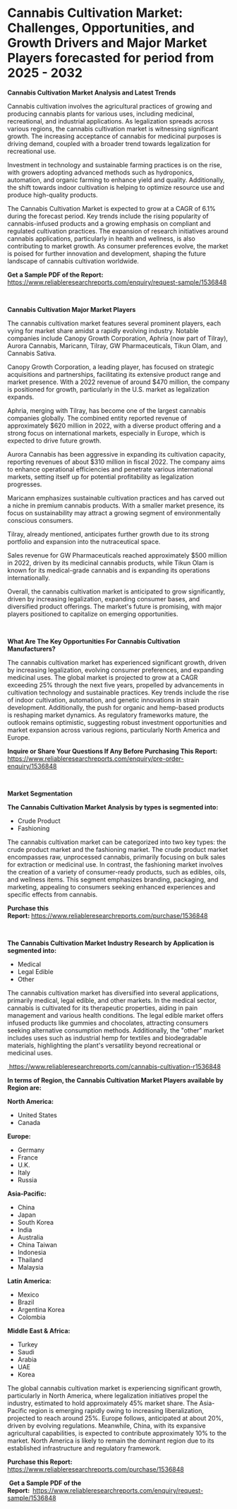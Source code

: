 <p><h1>Cannabis Cultivation Market: Challenges, Opportunities, and Growth Drivers and Major Market Players forecasted for period from 2025 - 2032</h1></p><p><strong>Cannabis Cultivation Market Analysis and Latest Trends</strong></p>
<p><p>Cannabis cultivation involves the agricultural practices of growing and producing cannabis plants for various uses, including medicinal, recreational, and industrial applications. As legalization spreads across various regions, the cannabis cultivation market is witnessing significant growth. The increasing acceptance of cannabis for medicinal purposes is driving demand, coupled with a broader trend towards legalization for recreational use. </p><p>Investment in technology and sustainable farming practices is on the rise, with growers adopting advanced methods such as hydroponics, automation, and organic farming to enhance yield and quality. Additionally, the shift towards indoor cultivation is helping to optimize resource use and produce high-quality products.</p><p>The Cannabis Cultivation Market is expected to grow at a CAGR of 6.1% during the forecast period. Key trends include the rising popularity of cannabis-infused products and a growing emphasis on compliant and regulated cultivation practices. The expansion of research initiatives around cannabis applications, particularly in health and wellness, is also contributing to market growth. As consumer preferences evolve, the market is poised for further innovation and development, shaping the future landscape of cannabis cultivation worldwide.</p></p>
<p><strong>Get a Sample PDF of the Report:&nbsp;</strong> <a href="https://www.reliableresearchreports.com/enquiry/request-sample/1536848?utm_campaign=3527&utm_medium=2&utm_source=Github&utm_content=ia&utm_term=19042025&utm_id=cannabis-cultivation">https://www.reliableresearchreports.com/enquiry/request-sample/1536848</a></p>
<p>&nbsp;</p>
<p><strong>Cannabis Cultivation Major Market Players</strong></p>
<p><p>The cannabis cultivation market features several prominent players, each vying for market share amidst a rapidly evolving industry. Notable companies include Canopy Growth Corporation, Aphria (now part of Tilray), Aurora Cannabis, Maricann, Tilray, GW Pharmaceuticals, Tikun Olam, and Cannabis Sativa.</p><p>Canopy Growth Corporation, a leading player, has focused on strategic acquisitions and partnerships, facilitating its extensive product range and market presence. With a 2022 revenue of around $470 million, the company is positioned for growth, particularly in the U.S. market as legalization expands.</p><p>Aphria, merging with Tilray, has become one of the largest cannabis companies globally. The combined entity reported revenue of approximately $620 million in 2022, with a diverse product offering and a strong focus on international markets, especially in Europe, which is expected to drive future growth.</p><p>Aurora Cannabis has been aggressive in expanding its cultivation capacity, reporting revenues of about $310 million in fiscal 2022. The company aims to enhance operational efficiencies and penetrate various international markets, setting itself up for potential profitability as legalization progresses.</p><p>Maricann emphasizes sustainable cultivation practices and has carved out a niche in premium cannabis products. With a smaller market presence, its focus on sustainability may attract a growing segment of environmentally conscious consumers.</p><p>Tilray, already mentioned, anticipates further growth due to its strong portfolio and expansion into the nutraceutical space.</p><p>Sales revenue for GW Pharmaceuticals reached approximately $500 million in 2022, driven by its medicinal cannabis products, while Tikun Olam is known for its medical-grade cannabis and is expanding its operations internationally.</p><p>Overall, the cannabis cultivation market is anticipated to grow significantly, driven by increasing legalization, expanding consumer bases, and diversified product offerings. The market's future is promising, with major players positioned to capitalize on emerging opportunities.</p></p>
<p>&nbsp;</p>
<p><strong>What Are The Key Opportunities For Cannabis Cultivation Manufacturers?</strong></p>
<p><p>The cannabis cultivation market has experienced significant growth, driven by increasing legalization, evolving consumer preferences, and expanding medicinal uses. The global market is projected to grow at a CAGR exceeding 25% through the next five years, propelled by advancements in cultivation technology and sustainable practices. Key trends include the rise of indoor cultivation, automation, and genetic innovations in strain development. Additionally, the push for organic and hemp-based products is reshaping market dynamics. As regulatory frameworks mature, the outlook remains optimistic, suggesting robust investment opportunities and market expansion across various regions, particularly North America and Europe.</p></p>
<p><strong>Inquire or Share Your Questions If Any Before Purchasing This Report:</strong> <a href="https://www.reliableresearchreports.com/enquiry/pre-order-enquiry/1536848?utm_campaign=3527&utm_medium=2&utm_source=Github&utm_content=ia&utm_term=19042025&utm_id=cannabis-cultivation">https://www.reliableresearchreports.com/enquiry/pre-order-enquiry/1536848</a></p>
<p>&nbsp;</p>
<p><strong>Market Segmentation</strong></p>
<p><strong>The Cannabis Cultivation Market Analysis by types is segmented into:</strong></p>
<p><ul><li>Crude Product</li><li>Fashioning</li></ul></p>
<p><p>The cannabis cultivation market can be categorized into two key types: the crude product market and the fashioning market. The crude product market encompasses raw, unprocessed cannabis, primarily focusing on bulk sales for extraction or medicinal use. In contrast, the fashioning market involves the creation of a variety of consumer-ready products, such as edibles, oils, and wellness items. This segment emphasizes branding, packaging, and marketing, appealing to consumers seeking enhanced experiences and specific effects from cannabis.</p></p>
<p><strong>Purchase this Report:&nbsp;</strong><a href="https://www.reliableresearchreports.com/purchase/1536848?utm_campaign=3527&utm_medium=2&utm_source=Github&utm_content=ia&utm_term=19042025&utm_id=cannabis-cultivation">https://www.reliableresearchreports.com/purchase/1536848</a></p>
<p>&nbsp;</p>
<p><strong>The Cannabis Cultivation Market Industry Research by Application is segmented into:</strong></p>
<p><ul><li>Medical</li><li>Legal Edible</li><li>Other</li></ul></p>
<p><p>The cannabis cultivation market has diversified into several applications, primarily medical, legal edible, and other markets. In the medical sector, cannabis is cultivated for its therapeutic properties, aiding in pain management and various health conditions. The legal edible market offers infused products like gummies and chocolates, attracting consumers seeking alternative consumption methods. Additionally, the "other" market includes uses such as industrial hemp for textiles and biodegradable materials, highlighting the plant's versatility beyond recreational or medicinal uses.</p></p>
<p><a href="https://www.reliableresearchreports.com/cannabis-cultivation-r1536848?utm_campaign=3527&utm_medium=2&utm_source=Github&utm_content=ia&utm_term=19042025&utm_id=cannabis-cultivation">&nbsp;https://www.reliableresearchreports.com/cannabis-cultivation-r1536848</a></p>
<p><strong>In terms of Region, the Cannabis Cultivation Market Players available by Region are:</strong></p>
<p>
    <p> <strong> North America: </strong>
        <ul>
            <li>United States</li>
            <li>Canada</li>
        </ul>
        </p> 
    <p> <strong> Europe: </strong>
        <ul>
            <li>Germany</li>
            <li>France</li>
            <li>U.K.</li>
            <li>Italy</li>
            <li>Russia</li>
        </ul>
        </p> 
    <p> <strong> Asia-Pacific: </strong>
        <ul>
            <li>China</li>
            <li>Japan</li>
            <li>South Korea</li>
            <li>India</li>
            <li>Australia</li>
            <li>China Taiwan</li>
            <li>Indonesia</li>
            <li>Thailand</li>
            <li>Malaysia</li>
        </ul>
        </p> 
    <p> <strong> Latin America: </strong>
        <ul>
            <li>Mexico</li>
            <li>Brazil</li>
            <li>Argentina Korea</li>
            <li>Colombia</li>
        </ul>
        </p> 
    <p> <strong> Middle East & Africa: </strong>
        <ul>
            <li>Turkey</li>
            <li>Saudi</li>
            <li>Arabia</li>
            <li>UAE</li>
            <li>Korea</li>
        </ul>
    </p>
    </p>
<p><p>The global cannabis cultivation market is experiencing significant growth, particularly in North America, where legalization initiatives propel the industry, estimated to hold approximately 45% market share. The Asia-Pacific region is emerging rapidly owing to increasing liberalization, projected to reach around 25%. Europe follows, anticipated at about 20%, driven by evolving regulations. Meanwhile, China, with its expansive agricultural capabilities, is expected to contribute approximately 10% to the market. North America is likely to remain the dominant region due to its established infrastructure and regulatory framework.</p></p>
<p><strong>Purchase this Report: </strong><a href="https://www.reliableresearchreports.com/purchase/1536848?utm_campaign=3527&utm_medium=2&utm_source=Github&utm_content=ia&utm_term=19042025&utm_id=cannabis-cultivation">https://www.reliableresearchreports.com/purchase/1536848</a></p>
<p>&nbsp;<strong>Get a Sample PDF of the Report:&nbsp;&nbsp;</strong><a href="https://www.reliableresearchreports.com/enquiry/request-sample/1536848?utm_campaign=3527&utm_medium=2&utm_source=Github&utm_content=ia&utm_term=19042025&utm_id=cannabis-cultivation">https://www.reliableresearchreports.com/enquiry/request-sample/1536848</a></p>
<p><strong></strong></p>
<p><p></p><p></p><p></p></p>